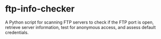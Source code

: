# ftp-info-checker
A Python script for scanning FTP servers to check if the FTP port is open, retrieve server information, test for anonymous access, and assess default credentials.
